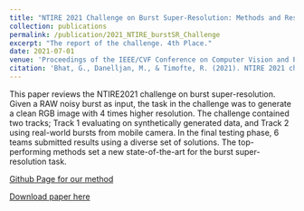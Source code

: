 ```yaml
---
title: "NTIRE 2021 Challenge on Burst Super-Resolution: Methods and Results"
collection: publications
permalink: /publication/2021_NTIRE_burstSR_Challenge
excerpt: "The report of the challenge. 4th Place." 
date: 2021-07-01
venue: 'Proceedings of the IEEE/CVF Conference on Computer Vision and Pattern Recognition. 2021'
citation: 'Bhat, G., Danelljan, M., & Timofte, R. (2021). NTIRE 2021 challenge on burst super-resolution: Methods and results. In Proceedings of the IEEE/CVF Conference on Computer Vision and Pattern Recognition (pp. 613-626).'
---
```

This paper reviews the NTIRE2021 challenge on burst
super-resolution. Given a RAW noisy burst as input, the
task in the challenge was to generate a clean RGB image
with 4 times higher resolution. The challenge contained two
tracks; Track 1 evaluating on synthetically generated data,
and Track 2 using real-world bursts from mobile camera.
In the final testing phase, 6 teams submitted results using a
diverse set of solutions. The top-performing methods set a
new state-of-the-art for the burst super-resolution task.

[Github Page for our method](https://github.com/meaten/RBPN_NTIRE2021/tree/submit)

[Download paper here](https://openaccess.thecvf.com/content/CVPR2021W/NTIRE/html/Bhat_NTIRE_2021_Challenge_on_Burst_Super-Resolution_Methods_and_Results_CVPRW_2021_paper.html)
